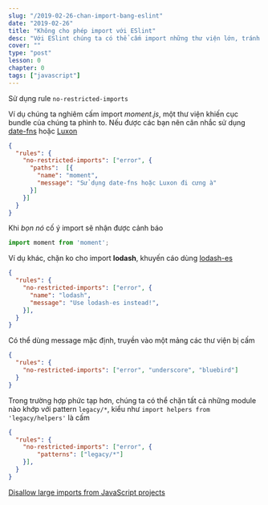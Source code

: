 ```yaml
---
slug: "/2019-02-26-chan-import-bang-eslint"
date: "2019-02-26"
title: "Không cho phép import với ESlint"
desc: "Với ESlint chúng ta có thể cấm import những thư viện lớn, tránh để bà con trong team import tá lả."
cover: ""
type: "post"
lesson: 0
chapter: 0
tags: ["javascript"]
---
```



Sử dụng rule `no-restricted-imports`

Ví dụ chúng ta nghiêm cấm import *moment.js*, một thư viện khiến cục bundle của chúng ta phình to. Nếu được các bạn nên cân nhắc sử dụng [date-fns](https://date-fns.org/) hoặc [Luxon](https://moment.github.io/luxon/)

```json
{
  "rules": {
    "no-restricted-imports": ["error", {
      "paths":  [{
        "name": "moment",
        "message": "Sử dụng date-fns hoặc Luxon đi cưng à"
      }]
    }]
  }
}
```

Khi *bọn nó* cố ý import sẽ nhận được cảnh báo

```js
import moment from 'moment';
```

Ví dụ khác, chặn ko cho import **lodash**, khuyến cáo dùng [lodash-es](https://www.npmjs.com/package/lodash-es)

```json
{
  "rules": {
    "no-restricted-imports": ["error", {
      "name": "lodash",
      "message": "Use lodash-es instead!",
    }],
  }
}
```

Có thể dùng message mặc định, truyền vào một mảng các thư viện bị cấm

```json
{
  "rules": {
    "no-restricted-imports": ["error", "underscore", "bluebird"]
  }
}
```

Trong trường hợp phức tạp hơn,  chúng ta có thể chặn tất cả những module nào khớp với pattern `legacy/*`, kiểu như `import helpers from 'legacy/helpers'` là cấm

```json
{
  "rules": {
    "no-restricted-imports": ["error", {
        "patterns": ["legacy/*"]
    }],
  }
}
```



<a target="_blank" rel="noopener noreferrer" href="https://addyosmani.com/blog/disallow-imports/">Disallow large imports from JavaScript projects</a>